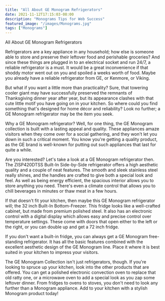 ```yaml
---
title: "All About GE Monogram Refrigerators"
date: 2021-11-12T17:15:03-08:00
description: "Monograms Tips for Web Success"
featured_image: "/images/Monograms.jpg"
tags: ["Monograms"]
---
```


All About GE Monogram Refrigerators

Refrigerators are a key appliance in any household; how else is someone able to store and preserve their leftover food and perishable groceries? And since these things are plugged in to an electrical socket and run 24/7, a reliable refrigerator is a must. It would be a great inconvenience if that shoddy motor went out on you and spoiled a weeks worth of food. Maybe you already have a reliable refrigerator from GE, or Kenmore, or Viking.

But what if you want a little more than practicality? Sure, that towering cooler giant may have successfully preserved the remnants of Thanksgiving dinner year after year, but its appearance clashes with that cute little motif you have going on in your kitchen. So where could you find something that's designed for home décor and reliability? Look no further; a GE Monogram refrigerator may be the item you seek.

Why a GE Monogram refrigerator? Well, for one thing, the GE Monogram collection is built with a lasting appeal and quality. These appliances amaze visitors when they come over for a social gathering, and they won't let you down in such a critical moment. You know you're getting a quality product, as the GE brand is well-known for putting out such appliances that last for quite a while.

Are you interested? Let's take a look at a GE Monogram refrigerator then. The ZISP420DTSS Built-In Side-by-Side refrigerator offers a high aesthetic quality and a couple of neat features. The smooth and sleek stainless steel really shines, and the handles are crafted to give both a special look and feel. As well as being energy efficient, the spacious interior allows you to store anything you need. There's even a climate control that allows you to chill beverages in minutes or thaw meat in a few hours.

If that doesn't fit your kitchen, then maybe this GE Monogram refrigerator will; the 32 inch Built-In Bottom-Freezer. This fridge looks like a well-crafted cabinet, but made from premium polished steel. It also has an electronic control with a digital display which allows easy and precise control over temperature settings. These come with doors that open either to the left or the right, or you can double up and get a 72 inch fridge.

If you don't want a built-in fridge, you can always get a GE Monogram free-standing refrigerator. It has all the basic features combined with the excellent aesthetic design of the GE Monogram line. Place it where it is best suited in your kitchen to impress your visitors.

The GE Monogram Collection isn't just refrigerators, though. If you're looking to spruce up your kitchen, look into the other products that are offered. You can get a polished electronic convection oven to replace that old ratty one, or a microwave oven to add a special look as you zap some leftover dinner. From fridges to ovens to stoves, you don't need to look any further than a Monogram appliance. Add to your kitchen with a stylish Monogram product today!

